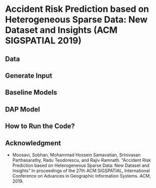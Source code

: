 # Accident Risk Prediction based on Heterogeneous Sparse Data: New Dataset and Insights (ACM SIGSPATIAL 2019)

## Data

## Generate Input

## Baseline Models

## DAP Model

## How to Run the Code? 

## Acknowledgment 
* Moosavi, Sobhan, Mohammad Hossein Samavatian, Srinivasan Parthasarathy, Radu Teodorescu, and Rajiv Ramnath. “Accident Risk Prediction based on Heterogeneous Sparse Data: New Dataset and Insights” In proceedings of the 27th ACM SIGSPATIAL, International Conference on Advances in Geographic Information Systems. ACM, 2019. 

